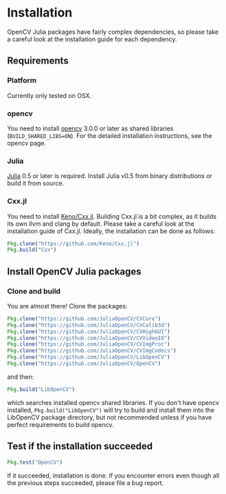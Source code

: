# Installation

OpenCV Julia packages have fairly complex dependencies, so please take a careful
look at the installation guide for each dependency.

## Requirements

### Platform

Currently only tested on OSX.

### opencv

You need to install [opencv](https://github.com/opencv/opencv) 3.0.0 or later
as shared libraries (`BUILD_SHARED_LIBS=ON`). For the detailed installation
instructions, see the opencv page.

### Julia

[Julia](https://github.com/JuliaLang/julia) 0.5 or later is required.
Install Julia v0.5 from binary distributions or build it from source.

### Cxx.jl

You need to install [Keno/Cxx.jl](https://github.com/Keno/Cxx.jl). Building
Cxx.jl is a bit complex, as it builds its own llvm and clang by default. Please
take a careful look at the installation guide of Cxx.jl. Ideally, the
installation can be done as follows:

```julia
Pkg.clone("https://github.com/Keno/Cxx.jl")
Pkg.build("Cxx")
```

## Install OpenCV Julia packages

### Clone and build

You are almost there! Clone the packages:

```julia
Pkg.clone("https://github.com/JuliaOpenCV/CVCore")
Pkg.clone("https://github.com/JuliaOpenCV/CVCalib3d")
Pkg.clone("https://github.com/JuliaOpenCV/CVHighGUI")
Pkg.clone("https://github.com/JuliaOpenCV/CVVideoIO")
Pkg.clone("https://github.com/JuliaOpenCV/CVImgProc")
Pkg.clone("https://github.com/JuliaOpenCV/CVImgCodecs")
Pkg.clone("https://github.com/JuliaOpenCV/LibOpenCV")
Pkg.clone("https://github.com/JuliaOpenCV/OpenCV")
```

and then:

```julia
Pkg.build("LibOpenCV")
```

which searches installed opencv shared libraries. If you don't have opencv installed,
`Pkg.build("LibOpenCV")` will try to build and install them into the LibOpenCV package
directory, but not recommended unless if you have perfect requirements to build opencv.

## Test if the installation succeeded

```julia
Pkg.test("OpenCV")
```

If it succeeded, installation is done. If you encounter errors even though all
the previous steps succeeded, please file a bug report.
